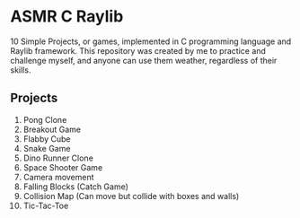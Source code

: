 # ASMR C Raylib

10 Simple Projects, or games, implemented in C programming language and Raylib framework. This repository was created by me to practice and challenge myself, and anyone can use them weather, regardless of their skills.

## Projects

1. Pong Clone
2. Breakout Game
3. Flabby Cube
4. Snake Game
5. Dino Runner Clone
6. Space Shooter Game
7. Camera movement
8. Falling Blocks (Catch Game)
9. Collision Map (Can move but collide with boxes and walls)
10. Tic-Tac-Toe
